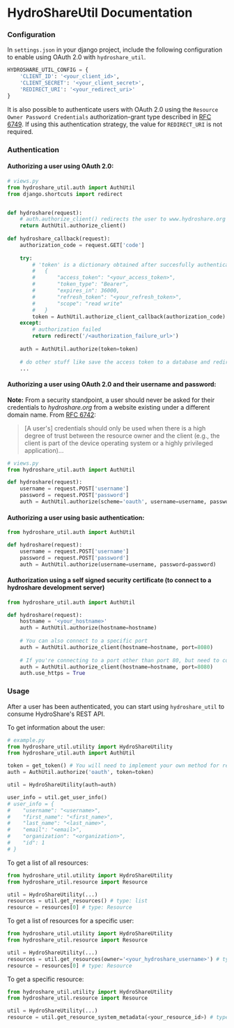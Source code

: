 # HydroShareUtil Documentation

### Configuration

In `settings.json` in your django project, include the following configuration to enable using OAuth 2.0 with `hydroshare_util`.  
 
```python
HYDROSHARE_UTIL_CONFIG = {
    'CLIENT_ID': '<your_client_id>',
    'CLIENT_SECRET': '<your_client_secret>',
    'REDIRECT_URI': '<your_redirect_uri>'
}
```

It is also possible to authenticate users with OAuth 2.0 using the `Resource Owner Password Credentials` 
authorization-grant type described in [RFC 6749](https://tools.ietf.org/html/rfc6749#section-1.3.3). 
If using this authentication strategy, the value for `REDIRECT_URI` is not required.

### Authentication

#### Authorizing a user using OAuth 2.0:

```python
# views.py
from hydroshare_util.auth import AuthUtil
from django.shortcuts import redirect  


def hydroshare(request):
    # auth.authorize_client() redirects the user to www.hydroshare.org to authorize your application  
    return AuthUtil.authorize_client()
    
def hydroshare_callback(request):
    authorization_code = request.GET['code']
    
    try:
        # 'token' is a dictionary obtained after succesfully authenticating a user through HydroShare 
        #   {
        #       "access_token": "<your_access_token>",
        #       "token_type": "Bearer",
        #       "expires_in": 36000,
        #       "refresh_token": "<your_refresh_token>",
        #       "scope": "read write"
        #   }
        token = AuthUtil.authorize_client_callback(authorization_code)
    except:
        # authorization failed
        return redirect('/<authorization_failure_url>')
    
    auth = AuthUtil.authorize(token=token)
    
    # do other stuff like save the access token to a database and redirecting the user to a success page 
    ...
```

#### Authorizing a user using OAuth 2.0 and their username and password:

**Note:** From a security standpoint, a user should never be asked for their credentials to *hydroshare.org* from a website existing under a different domain name.
 From [RFC 6742](https://tools.ietf.org/html/rfc6749#section-1.3.3):
 > [A user's] credentials should only be used when there is a high
   degree of trust between the resource owner and the client (e.g., the
   client is part of the device operating system or a highly privileged
   application)... 

```python
# views.py
from hydroshare_util.auth import AuthUtil

def hydroshare(request):
    username = request.POST['username']
    password = request.POST['password']
    auth = AuthUtil.authorize(scheme='oauth', username=username, password=password)
```

#### Authorizing a user using basic authentication:

```python
from hydroshare_util.auth import AuthUtil

def hydroshare(request):
    username = request.POST['username']
    password = request.POST['password']
    auth = AuthUtil.authorize(username=username, password=password)
```

#### Authorization using a self signed security certificate (to connect to a hydroshare development server)
```python
from hydroshare_util.auth import AuthUtil

def hydroshare(request):
    hostname = '<your_hostname>'
    auth = AuthUtil.authorize(hostname=hostname)
    
    # You can also connect to a specific port
    auth = AuthUtil.authorize_client(hostname=hostname, port=8080)
    
    # If you're connecting to a port other than port 80, but need to connect using https
    auth = AuthUtil.authorize_client(hostname=hostname, port=8080)
    auth.use_https = True
```

### Usage

After a user has been authenticated, you can start using `hydroshare_util` to consume HydroShare's REST API.

To get information about the user:
```python
# example.py
from hydroshare_util.utility import HydroShareUtility
from hydroshare_util.auth import AuthUtil

token = get_token() # You will need to implement your own method for retrieving a token 
auth = AuthUtil.authorize('oauth', token=token)

util = HydroShareUtility(auth=auth)

user_info = util.get_user_info()
# user_info = {
#    "username": "<username>", 
#    "first_name": "<first_name>", 
#    "last_name": "<last_name>", 
#    "email": "<email>", 
#    "organization": "<organization>", 
#    "id": 1
# }
```

To get a list of all resources:
```python
from hydroshare_util.utility import HydroShareUtility
from hydroshare_util.resource import Resource

util = HydroShareUtility(...)
resources = util.get_resources() # type: list
resource = resources[0] # type: Resource
```

To get a list of resources for a specific user:
```python
from hydroshare_util.utility import HydroShareUtility
from hydroshare_util.resource import Resource

util = HydroShareUtility(...)
resources = util.get_resources(owner='<your_hydroshare_username>') # type: list
resource = resources[0] # type: Resource
```

To get a specific resource:
```python
from hydroshare_util.utility import HydroShareUtility
from hydroshare_util.resource import Resource

util = HydroShareUtility(...)
resource = util.get_resource_system_metadata(<your_resource_id>) # type: Resource
```

